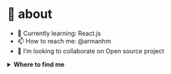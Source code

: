 # 🚀 about
- 🌱 Currently learning: React.js
- 📫 How to reach me: @armanhm
- 👯 I’m looking to collaborate on Open source project




<details>
  <summary><b>Where to find me</b></summary>

[![Github](https://img.shields.io/badge/-Github-181717?style=for-the-badge&logo=Github&logoColor=white)](https://github.com/armanhm)
[![LinkedIn](https://img.shields.io/badge/-LinkedIn-0077B5?style=for-the-badge&logo=LinkedIn&logoColor=white)](https://www.linkedin.com/in/arman-hm-75b6bb7a/)
[![Twitter](https://img.shields.io/badge/-Twitter-1DA1F2?style=for-the-badge&logo=Twitter&logoColor=white)](https://twitter.com/armanhm79)
[![Instagram](https://img.shields.io/badge/-Instagram-white?style=for-the-badge&logo=Instagram&logoColor=red)](https://instagram.com/armanhm)
[![Telegram](https://img.shields.io/badge/-Telegram-1DA1F2?style=for-the-badge&logo=Telegram&logoColor=white)](https://instagram.com/armanhm)
